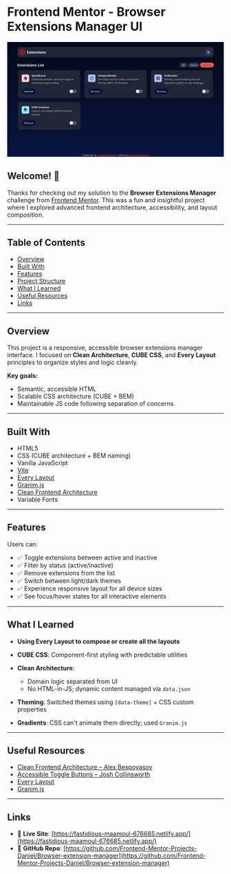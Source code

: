 # Frontend Mentor - Browser Extensions Manager UI

![Design preview for the Browser extensions manager UI coding challenge](./public/assets/images/preview.png)

## Welcome! 👋

Thanks for checking out my solution to the **Browser Extensions Manager** challenge from [Frontend Mentor](https://www.frontendmentor.io). This was a fun and insightful project where I explored advanced frontend architecture, accessibility, and layout composition.

---

## Table of Contents

- [Overview](#overview)
- [Built With](#built-with)
- [Features](#features)
- [Project Structure](#project-structure)
- [What I Learned](#what-i-learned)
- [Useful Resources](#useful-resources)
- [Links](#links)

---

## Overview

This project is a responsive, accessible browser extensions manager interface. I focused on **Clean Architecture**, **CUBE CSS**, and **Every Layout** principles to organize styles and logic cleanly.

**Key goals:**

- Semantic, accessible HTML
- Scalable CSS architecture (CUBE + BEM)
- Maintainable JS code following separation of concerns

---

## Built With

- HTML5
- CSS (CUBE architecture + BEM naming)
- Vanilla JavaScript
- [Vite](https://vitejs.dev/)
- [Every Layout](https://every-layout.dev/)
- [Granim.js](https://sarcadass.github.io/granim.js/)
- [Clean Frontend Architecture](https://bespoyasov.me/blog/clean-architecture-on-frontend/)
- Variable Fonts

---

## Features

Users can:

- ✅ Toggle extensions between active and inactive
- ✅ Filter by status (active/inactive)
- ✅ Remove extensions from the list
- ✅ Switch between light/dark themes
- ✅ Experience responsive layout for all device sizes
- ✅ See focus/hover states for all interactive elements

---

## What I Learned

- **Using Every Layout to compose or create all the layouts**

- **CUBE CSS**: Component-first styling with predictable utilities

- **Clean Architecture**:

  - Domain logic separated from UI
  - No HTML-in-JS; dynamic content managed via `data.json`

- **Theming**: Switched themes using `[data-theme]` + CSS custom properties

- **Gradients**: CSS can't animate them directly; used `Granim.js`

---

## Useful Resources

- [Clean Frontend Architecture – Alex Bespoyasov](https://bespoyasov.me/blog/clean-architecture-on-frontend/)
- [Accessible Toggle Buttons – Josh Collinsworth](https://joshcollinsworth.com/blog/accessible-toggle-buttons)
- [Every Layout](https://every-layout.dev/)
- [Granim.js](https://sarcadass.github.io/granim.js/)

---

## Links

- 🔗 **Live Site**: [https://fastidious-maamoul-676685.netlify.app/](https://fastidious-maamoul-676685.netlify.app/)
- 💾 **GitHub Repo**: [https://github.com/Frontend-Mentor-Projects-Daniel/Browser-extension-manager](https://github.com/Frontend-Mentor-Projects-Daniel/Browser-extension-manager)
